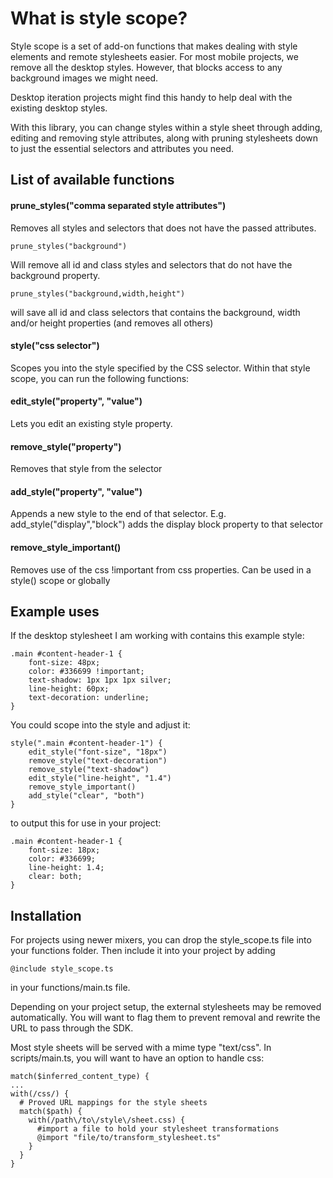 # What is style scope?
Style scope is a set of add-on functions that makes dealing with style elements and remote stylesheets easier. For most mobile projects, we remove all the desktop styles. However, that blocks access to any background images we might need.  

Desktop iteration projects might find this handy to help deal with the existing desktop styles.  

With this library, you can change styles within a style sheet through adding, editing and removing style attributes, along with pruning stylesheets down to just the essential selectors and attributes you need.

## List of available functions

#### prune_styles("comma separated style attributes")

Removes all styles and selectors that does not have the passed attributes.  

    prune_styles("background")  
Will remove all id and class styles and selectors that do not have the background property.

    prune_styles("background,width,height")  
will save all id and class selectors that contains the background, width and/or height properties (and removes all others)

#### style("css selector")

Scopes you into the style specified by the CSS selector. Within that style scope, you can run the following functions:

#### edit_style("property", "value")

Lets you edit an existing style property.

#### remove_style("property")

Removes that style from the selector

#### add_style("property", "value")

Appends a new style to the end of that selector. E.g. add_style("display","block") adds the display block property to that selector

#### remove_style_important()

Removes use of the css !important from css properties. Can be used in a style() scope or globally

## Example uses

If the desktop stylesheet I am working with contains this example style:

    .main #content-header-1 {
    	font-size: 48px;
    	color: #336699 !important;
    	text-shadow: 1px 1px 1px silver;
    	line-height: 60px;
    	text-decoration: underline;
    }

You could scope into the style and adjust it:  

    style(".main #content-header-1") {
    	edit_style("font-size", "18px")
    	remove_style("text-decoration")
    	remove_style("text-shadow")
    	edit_style("line-height", "1.4")
    	remove_style_important()
    	add_style("clear", "both")
    }

to output this for use in your project:  

    .main #content-header-1 {
    	font-size: 18px;
    	color: #336699;
    	line-height: 1.4;
    	clear: both;
    }

## Installation

For projects using newer mixers, you can drop the style_scope.ts file into your functions folder. Then include it into your project by adding  

    @include style_scope.ts  

in your functions/main.ts file.  

Depending on your project setup, the external stylesheets may be removed automatically. You will want to flag them to prevent removal and rewrite the URL to pass through the SDK.  

Most style sheets will be served with a mime type "text/css". In scripts/main.ts, you will want to have an option to handle css:   
    
    match($inferred_content_type) { 
    ...
    with(/css/) {  
      # Proved URL mappings for the style sheets  
      match($path) {  
        with(/path\/to\/style\/sheet.css) {  
          #import a file to hold your stylesheet transformations
          @import "file/to/transform_stylesheet.ts"
        }  
      }  
    }
